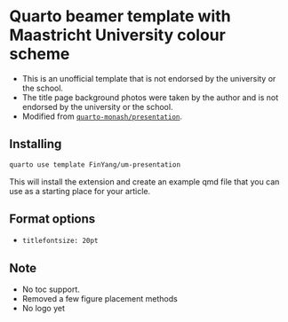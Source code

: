 # Quarto beamer template with Maastricht University colour scheme

- This is an unofficial template that is not endorsed by the university or the school. 
- The title page background photos were taken by the author and is not endorsed by the university or the school.
- Modified from [`quarto-monash/presentation`](https://github.com/quarto-monash/presentation). 


## Installing


```bash
quarto use template FinYang/um-presentation
```

This will install the extension and create an example qmd file that you can use as a starting place for your article.

## Format options

- `titlefontsize: 20pt`


## Note



- No toc support. 
- Removed a few figure placement methods
- No logo yet